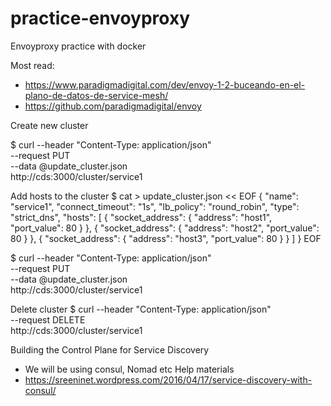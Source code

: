 # practice-envoyproxy
Envoyproxy practice with docker


Most read:
- https://www.paradigmadigital.com/dev/envoy-1-2-buceando-en-el-plano-de-datos-de-service-mesh/
- https://github.com/paradigmadigital/envoy

Create new cluster

$ curl --header "Content-Type: application/json" \
  --request PUT \
  --data @update_cluster.json \
  http://cds:3000/cluster/service1
  
  
  
  Add hosts to the cluster
$ cat > update_cluster.json << EOF
{
  "name": "service1",
  "connect_timeout": "1s",
  "lb_policy": "round_robin",
  "type": "strict_dns",
  "hosts": [
    {
      "socket_address": {
        "address": "host1",
        "port_value": 80
      }
    },
    {
      "socket_address": {
        "address": "host2",
        "port_value": 80
      }
    },
    {
      "socket_address": {
        "address": "host3",
        "port_value": 80
      }
    }
  ]
}
EOF

$ curl --header "Content-Type: application/json" \
  --request PUT \
  --data @update_cluster.json \
  http://cds:3000/cluster/service1
  

 Delete cluster
$ curl --header "Content-Type: application/json" \
  --request DELETE \
  http://cds:3000/cluster/service1
  
  
  Building the Control Plane for Service Discovery
  - We will be using consul, Nomad etc
  Help materials
  - https://sreeninet.wordpress.com/2016/04/17/service-discovery-with-consul/
